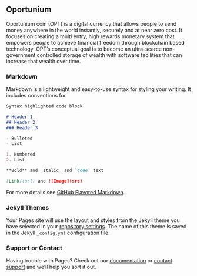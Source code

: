## Oportunium

Oportunium coin (OPT) is a digital currency that allows people to send money anywh­ere in the world ins­tantly, securely and at near zero cost. It focuses on creating a multi entry, high rewards monetary system that empowers people to achieve financial freedom through blockchain based technology. OPT’s conceptual goal is to become an ultra-scarce non-government controlled storage of wealth with software facilities that can increase that wealth over time.


### Markdown

Markdown is a lightweight and easy-to-use syntax for styling your writing. It includes conventions for

```markdown
Syntax highlighted code block

# Header 1
## Header 2
### Header 3

- Bulleted
- List

1. Numbered
2. List

**Bold** and _Italic_ and `Code` text

[Link](url) and ![Image](src)
```

For more details see [GitHub Flavored Markdown](https://guides.github.com/features/mastering-markdown/).

### Jekyll Themes

Your Pages site will use the layout and styles from the Jekyll theme you have selected in your [repository settings](https://github.com/Oportunium/Website/settings). The name of this theme is saved in the Jekyll `_config.yml` configuration file.

### Support or Contact

Having trouble with Pages? Check out our [documentation](https://help.github.com/categories/github-pages-basics/) or [contact support](https://github.com/contact) and we’ll help you sort it out.

